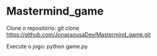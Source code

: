 # Mastermind_game

Clone o repositório:
git clone https://github.com/JonassousaDev/Mastermind_game.git

Execute o jogo:
python game.py